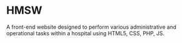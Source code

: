 # HMSW
A front-end website designed to perform various administrative and operational tasks within a hospital using
HTML5, CSS, PHP, JS.
